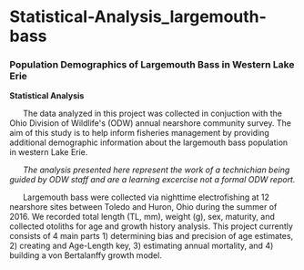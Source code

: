 # Statistical-Analysis_largemouth-bass

### Population Demographics of Largemouth Bass in Western Lake Erie

**Statistical Analysis**

&nbsp;&nbsp;&nbsp;&nbsp;&nbsp; The data analyzed in this project was collected in conjuction with the Ohio Division of Wildlife's (ODW) annual nearshore community survey. The aim of this study is to help inform fisheries management by providing additional demographic information about the largemouth bass population in western Lake Erie. 

&nbsp;&nbsp;&nbsp;&nbsp;&nbsp; *The analysis presented here represent the work of a technichian being guided by ODW staff and are a learning excercise not a formal ODW report.*     

&nbsp;&nbsp;&nbsp;&nbsp;&nbsp; Largemouth bass were collected via nighttime electrofishing at 12 nearshore sites between Toledo and Huron, Ohio during the summer of 2016. We recorded total length (TL, mm), weight (g), sex, maturity, and collected otoliths for age and growth history analysis. This project currently consists of 4 main parts 1) determining bias and precision of age estimates, 2) creating and Age-Length key, 3) estimating annual mortality, and 4) building a von Bertalanffy growth model.

